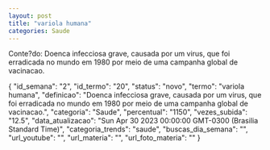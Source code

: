 ```yaml
---
layout: post
title: "variola humana"
categories: Saude
---
```

Conte?do: Doenca infecciosa grave, causada por um virus, que foi erradicada no mundo em 1980 por meio de uma campanha global de vacinacao.

{
  "id_semana": "2",
  "id_termo": "20",
  "status": "novo",
  "termo": "variola humana",
  "definicao": "Doenca infecciosa grave, causada por um virus, que foi erradicada no mundo em 1980 por meio de uma campanha global de vacinacao.",
  "categoria": "Saude",
  "percentual": "1150",
  "vezes_subida": "12.5",
  "data_atualizacao": "Sun Apr 30 2023 00:00:00 GMT-0300 (Brasilia Standard Time)",
  "categoria_trends": "saude",
  "buscas_dia_semana": "",
  "url_youtube": "",
  "url_materia": "",
  "url_foto_materia": ""
}